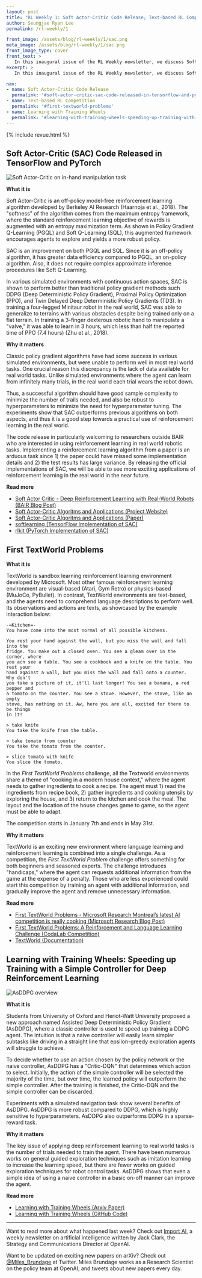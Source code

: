 ```yaml
---
layout: post
title: "RL Weekly 1: Soft Actor-Critic Code Release; Text-based RL Competition; Learning with Training Wheels"
author: Seungjae Ryan Lee
permalink: /rl-weekly/1

front_image: /assets/blog/rl-weekly/1/sac.png
meta_image: /assets/blog/rl-weekly/1/sac.png
front_image_type: cover
front_text: >
   In this inaugural issue of the RL Weekly newsletter, we discuss Soft Actor-Critic (SAC) from BAIR, the new TextWorld competition by Microsoft Research, and AsDDPG from University of Oxford and Heriot-Watt University.
excerpt: >
   In this inaugural issue of the RL Weekly newsletter, we discuss Soft Actor-Critic (SAC) from BAIR, the new TextWorld competition by Microsoft Research, and AsDDPG from University of Oxford and Heriot-Watt University.

nav:
- name: Soft Actor-Critic Code Release
  permalink: '#soft-actor-critic-sac-code-released-in-tensorflow-and-pytorch'
- name: Text-based RL Competition
  permalink: '#first-textworld-problems'
- name: Learning with Training Wheels
  permalink: '#learning-with-training-wheels-speeding-up-training-with-a-simple-controller-for-deep-reinforcement-learning'
---
```


{% include revue.html %}

## Soft Actor-Critic (SAC) Code Released in TensorFlow and PyTorch

<div class="w50" style="margin: 0 auto;">
  <img src="{{ absolute_url }}/assets/blog/rl-weekly/1/sac.png" alt="Soft Actor-Critic on in-hand manipulation task">
</div>

**What it is**

Soft Actor-Critic is an off-policy model-free reinforcement learning algorithm developed by Berkeley AI Research (Haarnoja et al., 2018). The "softness" of the algorithm comes from the maximum entropy framework, where the standard reinforcement learning objective of rewards is augmented with an entropy maximization term. As shown in Policy Gradient Q-Learning (PGQL) and Soft Q-Learning (SQL), this augmented framework encourages agents to explore and yields a more robust policy.

SAC is an improvement on both PGQL and SQL. Since it is an off-policy algorithm, it has greater data efficiency compared to PGQL, an on-policy algorithm. Also, it does not require complex approximate inference procedures like Soft Q-Learning.

In various simulated environments with continuous action spaces, SAC is shown to perform better than traditional policy gradient methods such DDPG (Deep Deterministic Policy Gradient), Proximal Policy Optimization (PPO), and Twin Delayed Deep Deterministic Policy Gradients (TD3). In training a four-legged Minitaur robot in the real world, SAC was able to generalize to terrains with various obstacles despite being trained only on a flat terrain. In training a 3-finger dexterous robotic hand to manipulate a "valve," it was able to learn in 3 hours, which less than half the reported time of PPO (7.4 hours) (Zhu et al., 2018).

**Why it matters**

Classic policy gradient algorithms have had some success in various simulated environments, but were unable to perform well in most real world tasks. One crucial reason this discrepancy is the lack of data available for real world tasks. Unlike simulated environments where the agent can learn from infinitely many trials, in the real world each trial wears the robot down.

Thus, a successful algorithm should have good sample complexity to minimize the number of trails needed, and also be robust to hyperparameters to minimize the need for hyperparameter tuning. The experiments show that SAC outperforms previous algorithms on both aspects, and thus it is a good step towards a practical use of reinforcement learning in the real world.

The code release in particularly welcoming to researchers outside BAIR who are interested in using reinforcement learning in real world robotic tasks. Implementing a reinforcement learning algorithm from a paper is an arduous task since 1) the paper could have missed some implementation details and 2) the test results has large variance. By releasing the official implementations of SAC, we will be able to see more exciting applications of reinforcement learning in the real world in the near future.

**Read more**

- [Soft Actor Critic - Deep Reinforcement Learning with Real-World Robots (BAIR Blog Post)](https://bair.berkeley.edu/blog/2018/12/14/sac/)
- [Soft Actor-Critic Algoritms and Applications (Project Website)](https://sites.google.com/view/sac-and-applications)
- [Soft Actor-Critic Algoritms and Applications (Paper)](https://drive.google.com/file/d/1J8gZXJN0RqH-TkTh4UEikYSy8AqPTy9x/view)
- [softlearning (TensorFlow Implementation of SAC)](https://github.com/rail-berkeley/softlearning)
- [rlkit (PyTorch Implementation of SAC)](https://github.com/vitchyr/rlkit)



## First TextWorld Problems

**What it is**

TextWorld is sandbox learning reinforcement learning environment developed by Microsoft. Most other famous reinforcement learning environment are visual-based (Atari, Gym Retro) or physics-based (MuJoCo, PyBullet). In contrast, TextWorld environments are text-based, and the agents need to comprehend language descriptions to perform well. Its observations and actions are texts, as showcased by the example interaction below:

```
-=Kitchen=-
You have come into the most normal of all possible kitchens.

You rest your hand against the wall, but you miss the wall and fall into the
fridge. You make out a closed oven. You see a gleam over in the corner, where
you acn see a table. You see a cookbook and a knife on the table. You rest your
hand against a wall, but you miss the wall and fall onto a counter. Why don't
you take a picture of it, it'll last longer! You see a banana, a red pepper and
a tomato on the counter. You see a stove. However, the stove, like an empty
stove, has nothing on it. Aw, here you are all, excited for there to be things
in it!

> take knife
You take the knife from the table.

> take tomato from counter
You take the tomato from the counter.

> slice tomato with knife
You slice the tomato.
```

In the *First TextWorld Problems* challenge, all the Textworld environments share a theme of "cooking in a modern house context," where the agent needs to gather ingredients to cook a recipe. The agent must 1) read the ingredients from recipe book, 2) gather ingredients and cooking utensils by exploring the house, and 3) return to the kitchen and cook the meal. The layout and the location of the house changes game to game, so the agent must be able to adapt.

The competition starts in January 7th and ends in May 31st. 

**Why it matters**

TextWorld is an exciting new environment where language learning and reinforcement learning is combined into a single challenge. As a competition, the *First TextWorld Problem* challenge offers something for both beginners and seasoned experts. The challenge introduces "handicaps," where the agent can requests additional information from the game at the expense of a penalty. Those who are less experienced could start this competition by training an agent with additional information, and gradually improve the agent and remove unnecessary information.

**Read more**

- [First TextWorld Problems - Microsoft Research Montreal’s latest AI competition is really cooking (Microsoft Research Blog Post)](https://www.microsoft.com/en-us/research/blog/first-textworld-problems-microsoft-research-montreals-latest-ai-competition-is-really-cooking/)
- [First TextWorld Problems: A Reinforcement and Language Learning Challenge (CodaLab Competition)](https://competitions.codalab.org/competitions/20865)
- [TextWorld (Documentation)](https://textworld.readthedocs.io/en/latest/)

## Learning with Training Wheels: Speeding up Training with a Simple Controller for Deep Reinforcement Learning

<div class="w50" style="margin: 0 auto;">
  <img src="{{ absolute_url }}/assets/blog/rl-weekly/1/asddpg.png" alt="AsDDPG overview">
</div>

**What it is**

Students from University of Oxford and Heriot-Watt University proposed a new approach named Assisted Deep Deterministic Policy Gradient (AsDDPG), where a classic controller is used to speed up training a DDPG agent. The intuition is that a naive controller will easily learn simpler subtasks like driving in a straight line that epsilon-greedy exploration agents will struggle to achieve.

To decide whether to use an action chosen by the policy network or the naive controller, AsDDPG has a "Critic-DQN" that determines which action to select. Initially, the action of the simple controller will be selected the majority of the time, but over time, the learned policy will outperform the simple controller. After the training is finished, the Critic-DQN and the simple controller can be discarded.

Experiments with a simulated navigation task show several benefits of AsDDPG. AsDDPG is more robust compared to DDPG, which is highly sensitive to hyperparameters. AsDDPG also outperforms DDPG in a sparse-reward task.

**Why it matters**

The key issue of applying deep reinforcement learning to real world tasks is the number of trials needed to train the agent. There have been numerous works on general guided exploration techniques such as imitation learning to increase the learning speed, but there are fewer works on guided exploration techniques for robot control tasks. AsDDPG shows that even a simple idea of using a naive controller in a basic on-off manner can improve the agent.

**Read more**

- [Learning with Training Wheels (Arxiv Paper)](https://arxiv.org/abs/1812.05027)
- [Learning with Training Wheels (GitHub Code)](https://github.com/xie9187/AsDDPG)

---

Want to read more about what happened last week? Check out [Import AI](https://jack-clark.net/), a weekly newsletter on artificial intelligence written by Jack Clark, the Strategy and Communications Director at OpenAI.

Want to be updated on exciting new papers on arXiv? Check out [@Miles_Brundage](https://twitter.com/Miles_Brundage) at Twitter. Miles Brundage works as a Research Scientist on the policy team at OpenAI, and tweets about new papers every day.
